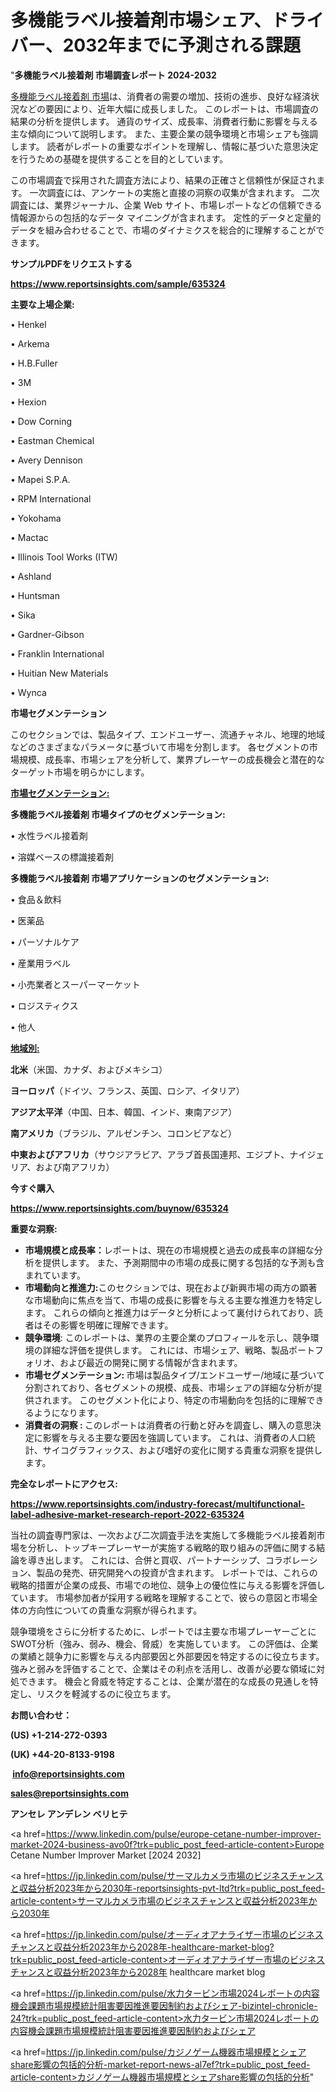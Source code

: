 # 多機能ラベル接着剤市場シェア、ドライバー、2032年までに予測される課題

"<strong>多機能ラベル接着剤 市場調査レポート 2024-2032</strong>

<a href=https://www.reportsinsights.com/sample/635324>多機能ラベル接着剤 市場</a>は、消費者の需要の増加、技術の進歩、良好な経済状況などの要因により、近年大幅に成長しました。 このレポートは、市場調査の結果の分析を提供します。 通貨のサイズ、成長率、消費者行動に影響を与える主な傾向について説明します。 また、主要企業の競争環境と市場シェアも強調します。 読者がレポートの重要なポイントを理解し、情報に基づいた意思決定を行うための基礎を提供することを目的としています。

この市場調査で採用された調査方法により、結果の正確さと信頼性が保証されます。 一次調査には、アンケートの実施と直接の洞察の収集が含まれます。 二次調査には、業界ジャーナル、企業 Web サイト、市場レポートなどの信頼できる情報源からの包括的なデータ マイニングが含まれます。 定性的データと定量的データを組み合わせることで、市場のダイナミクスを総合的に理解することができます。

<strong><b>サンプルPDFをリクエストする</b></strong>

<a href=https://www.reportsinsights.com/sample/635324><strong><u>https://www.reportsinsights.com/sample/635324</u></strong></a>

<strong>主要な上場企業:</strong>

• Henkel

• Arkema

• H.B.Fuller

• 3M

• Hexion

• Dow Corning

• Eastman Chemical

• Avery Dennison

• Mapei S.P.A.

• RPM International

• Yokohama

• Mactac

• Illinois Tool Works (ITW)

• Ashland

• Huntsman

• Sika

• Gardner-Gibson

• Franklin International

• Huitian New Materials

• Wynca

<strong>市場セグメンテーション</strong>

このセクションでは、製品タイプ、エンドユーザー、流通チャネル、地理的地域などのさまざまなパラメータに基づいて市場を分割します。 各セグメントの市場規模、成長率、市場シェアを分析して、業界プレーヤーの成長機会と潜在的なターゲット市場を明らかにします。

<strong><u>市場セグメンテーション</u></strong><strong><u>:</u></strong>

<strong>多機能ラベル接着剤 市場タイプのセグメンテーション:</strong>

• 水性ラベル接着剤

• 溶媒ベースの標識接着剤

<strong>多機能ラベル接着剤 市場アプリケーションのセグメンテーション:</strong>

• 食品＆飲料

• 医薬品

• パーソナルケア

• 産業用ラベル

• 小売業者とスーパーマーケット

• ロジスティクス

• 他人

<strong><u>地域別</u></strong><strong><u>:</u></strong>

<strong>北米</strong>（米国、カナダ、およびメキシコ）

<strong>ヨーロッパ</strong>（ドイツ、フランス、英国、ロシア、イタリア）

<strong>アジア太平洋</strong>（中国、日本、韓国、インド、東南アジア）

<strong>南アメリカ</strong>（ブラジル、アルゼンチン、コロンビアなど）

<strong>中東およびアフリカ</strong>（サウジアラビア、アラブ首長国連邦、エジプト、ナイジェリア、および南アフリカ）

<strong>今すぐ購入</strong>

<a href=https://www.reportsinsights.com/buynow/635324><strong><u>https://www.reportsinsights.com/buynow/635324</u></strong></a>

<strong>重要な洞察:</strong>
<ul>
  <li><strong>市場規模と成長率：</strong>レポートは、現在の市場規模と過去の成長率の詳細な分析を提供します。 また、予測期間中の市場の成長に関する包括的な予測も含まれています。</li>
  <li><strong>市場動向と推進力:</strong>このセクションでは、現在および新興市場の両方の顕著な市場動向に焦点を当て、市場の成長に影響を与える主要な推進力を特定します。 これらの傾向と推進力はデータと分析によって裏付けられており、読者はその影響を明確に理解できます。</li>
  <li><strong>競争環境</strong>: このレポートは、業界の主要企業のプロフィールを示し、競争環境の詳細な評価を提供します。 これには、市場シェア、戦略、製品ポートフォリオ、および最近の開発に関する情報が含まれます。</li>
  <li><strong>市場セグメンテーション: </strong>市場は製品タイプ/エンドユーザー/地域に基づいて分割されており、各セグメントの規模、成長、市場シェアの詳細な分析が提供されます。 このセグメント化により、特定の市場動向を包括的に理解できるようになります。</li>
  <li><strong>消費者の洞察 : </strong>このレポートは消費者の行動と好みを調査し、購入の意思決定に影響を与える主要な要因を強調しています。 これは、消費者の人口統計、サイコグラフィックス、および嗜好の変化に関する貴重な洞察を提供します。</li>
</ul>
<strong>完全なレポートにアクセス:</strong>

<a href=https://www.reportsinsights.com/industry-forecast/multifunctional-label-adhesive-market-research-report-2022-635324><strong><u><b>https://www.reportsinsights.com/industry-forecast/multifunctional-label-adhesive-market-research-report-2022-635324</b></u></strong></a>

当社の調査専門家は、一次および二次調査手法を実施して多機能ラベル接着剤市場を分析し、トップキープレーヤーが実施する戦略的取り組みの評価に関する結論を導き出します。 これには、合併と買収、パートナーシップ、コラボレーション、製品の発売、研究開発への投資が含まれます。 レポートでは、これらの戦略的措置が企業の成長、市場での地位、競争上の優位性に与える影響を評価しています。 市場参加者が採用する戦略を理解することで、彼らの意図と市場全体の方向性についての貴重な洞察が得られます。

競争環境をさらに分析するために、レポートでは主要な市場プレーヤーごとにSWOT分析（強み、弱み、機会、脅威）を実施しています。 この評価は、企業の業績と競争力に影響を与える内部要因と外部要因を特定するのに役立ちます。 強みと弱みを評価することで、企業はその利点を活用し、改善が必要な領域に対処できます。 機会と脅威を特定することは、企業が潜在的な成長の見通しを特定し、リスクを軽減するのに役立ちます。

<strong>お問い合わせ：</strong>

<strong>(US) +1-214-272-0393</strong>

<strong>(UK) +44-20-8133-9198</strong>

<strong> </strong><a href=info@reportsinsights.com><strong><u>info@reportsinsights.com</u></strong></a>

<a href=sales@reportsinsights.com><strong><u>sales@reportsinsights.com</u></strong></a>

<strong>アンセレ アンデレン ベリヒテ</strong>

<a href=https://www.linkedin.com/pulse/europe-cetane-number-improver-market-2024-business-avo0f?trk=public_post_feed-article-content>Europe Cetane Number Improver Market [2024 2032]</a>

<a href=https://jp.linkedin.com/pulse/サーマルカメラ市場のビジネスチャンスと収益分析2023年から2030年-reportsinsights-pvt-ltd?trk=public_post_feed-article-content>サーマルカメラ市場のビジネスチャンスと収益分析2023年から2030年</a>

<a href=https://jp.linkedin.com/pulse/オーディオアナライザー市場のビジネスチャンスと収益分析2023年から2028年-healthcare-market-blog?trk=public_post_feed-article-content>オーディオアナライザー市場のビジネスチャンスと収益分析2023年から2028年 healthcare market blog</a>

<a href=https://jp.linkedin.com/pulse/水力タービン市場2024レポートの内容機会課題市場規模統計阻害要因推進要因制約およびシェア-bizintel-chronicle-24?trk=public_post_feed-article-content>水力タービン市場2024レポートの内容機会課題市場規模統計阻害要因推進要因制約およびシェア</a>

<a href=https://jp.linkedin.com/pulse/カジノゲーム機器市場規模とシェアshare影響の包括的分析-market-report-news-al7ef?trk=public_post_feed-article-content>カジノゲーム機器市場規模とシェアshare影響の包括的分析</a>"
